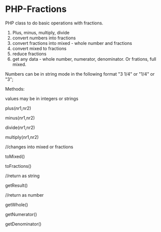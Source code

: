 # PHP-Fractions
PHP class to do basic operations with fractions.

1) Plus, minus, multiply, divide
2) convert numbers into fractions
3) convert fractions into mixed - whole number and fractions
4) convert mixed to fractions
5) reduce fractions
6) get any data - whole number, numerator, denominator. Or frations, full mixed.


Numbers can be in string mode in the following format
"3 1/4" or "1/4" or "3";

Methods:

values may be in integers or strings

plus($nr1,$nr2)

minus($nr1,$nr2)

divide($nr1,$nr2)

multiply($nr1,$nr2)

//changes into mixed or fractions

toMixed()

toFractions()


//return as string

getResult() 

//return as number

getWhole()

getNumerator()

getDenominator()

